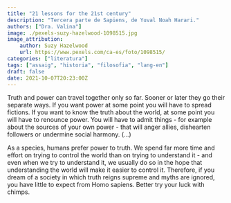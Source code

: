 ```yaml
---
title: "21 lessons for the 21st century"
description: "Tercera parte de Sapiens, de Yuval Noah Harari."
authors: ["Dra. Valina"]
image: ./pexels-suzy-hazelwood-1098515.jpg
image_attribution:
    author: Suzy Hazelwood
    url: https://www.pexels.com/ca-es/foto/1098515/
categories: ["literatura"]
tags: ["assaig", "historia", "filosofia", "lang-en"]
draft: false
date: 2021-10-07T20:23:00Z
---
```


Truth and power can travel together only so far. Sooner or later they go their separate ways. If you want power at some point you will have to spread fictions. If you want to know the truth about the world, at some point you will have to renounce power. You will have to admit things - for example about the sources of your own power - that will anger allies, dishearten followers or undermine social harmony. (...)

As a species, humans prefer power to truth. We spend far more time and effort on trying to control the world than on trying to understand it - and even when we try to understand it, we usually do so in the hope that understanding the world will make it easier to control it. Therefore, if you dream of a society in which truth reigns supreme and myths are ignored, you have little to expect from Homo sapiens. Better try your luck with chimps. 

